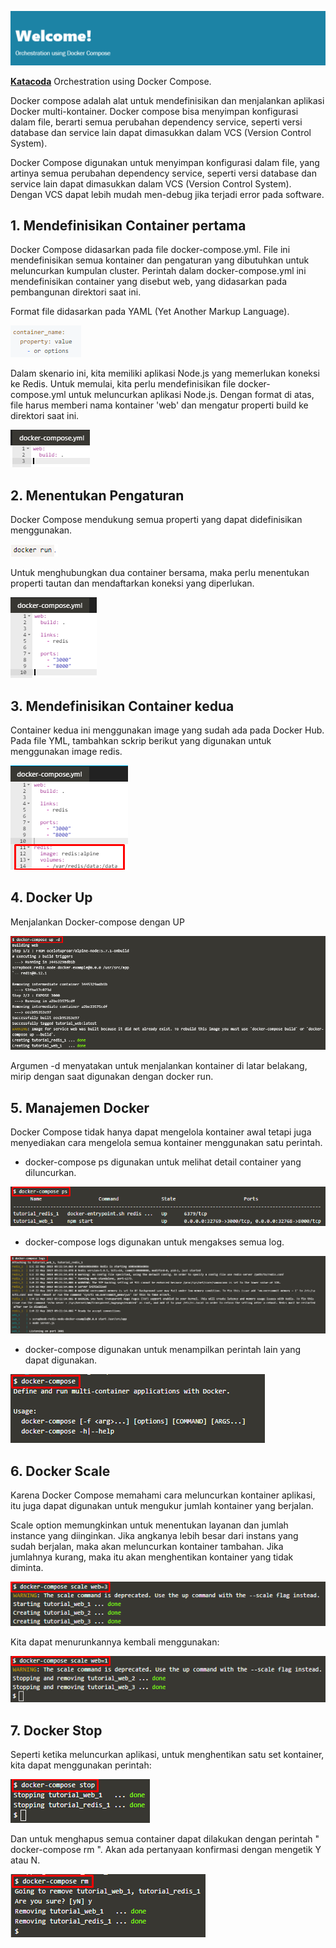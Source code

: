 ![](images/docker_compose/1.png)

[**Katacoda**](https://www.katacoda.com/courses/docker/11) Orchestration using Docker Compose.

Docker compose adalah alat untuk mendefinisikan dan menjalankan aplikasi Docker multi-kontainer. Docker compose bisa menyimpan konfigurasi dalam file, berarti semua perubahan dependency service, seperti versi database dan service lain dapat dimasukkan dalam VCS (Version Control System).

Docker Compose digunakan untuk menyimpan konfigurasi dalam file, yang artinya semua perubahan dependency service, seperti versi database dan service lain dapat dimasukkan dalam VCS (Version Control System). Dengan VCS dapat lebih mudah men-debug jika terjadi error pada software.

## 1. Mendefinisikan Container pertama

Docker Compose didasarkan pada file docker-compose.yml. File ini mendefinisikan semua kontainer dan pengaturan yang dibutuhkan untuk meluncurkan kumpulan cluster. Perintah dalam docker-compose.yml ini mendefinisikan container yang disebut web, yang didasarkan pada pembangunan direktori saat ini.

Format file didasarkan pada YAML (Yet Another Markup Language).

![](images/docker_compose/2.png)

Dalam skenario ini, kita memiliki aplikasi Node.js yang memerlukan koneksi ke Redis. Untuk memulai, kita perlu mendefinisikan file docker-compose.yml untuk meluncurkan aplikasi Node.js.
Dengan format di atas, file harus memberi nama kontainer 'web' dan mengatur properti build ke direktori saat ini.

![](images/docker_compose/3.png)

## 2. Menentukan Pengaturan

Docker Compose mendukung semua properti yang dapat didefinisikan menggunakan.

![](images/docker_compose/4.png)

Untuk menghubungkan dua container bersama, maka perlu menentukan properti tautan dan mendaftarkan koneksi yang diperlukan.

![](images/docker_compose/5.png)

## 3. Mendefinisikan Container kedua

Container kedua ini menggunakan image yang sudah ada pada Docker Hub. Pada file YML, tambahkan sckrip berikut yang digunakan untuk menggunakan image redis.

![](images/docker_compose/6.png)

## 4. Docker Up

Menjalankan Docker-compose dengan UP

![](images/docker_compose/7.png)

Argumen -d menyatakan untuk menjalankan kontainer di latar belakang, mirip dengan saat digunakan dengan docker run.

## 5. Manajemen Docker

Docker Compose tidak hanya dapat mengelola kontainer awal tetapi juga menyediakan cara mengelola semua kontainer menggunakan satu perintah.

- docker-compose ps digunakan untuk melihat detail container yang diluncurkan.

![](images/docker_compose/8.png)

- docker-compose logs digunakan untuk mengakses semua log.

![](images/docker_compose/9.png)

- docker-compose digunakan untuk menampilkan perintah lain yang dapat digunakan.

![](images/docker_compose/10.png)

## 6. Docker Scale

Karena Docker Compose memahami cara meluncurkan kontainer aplikasi, itu juga dapat digunakan untuk mengukur jumlah kontainer yang berjalan.

Scale option memungkinkan untuk menentukan layanan dan jumlah instance yang diinginkan. Jika angkanya lebih besar dari instans yang sudah berjalan, maka akan meluncurkan kontainer tambahan. Jika jumlahnya kurang, maka itu akan menghentikan kontainer yang tidak diminta.

![](images/docker_compose/11.png)

Kita dapat menurunkannya kembali menggunakan:

![](images/docker_compose/12.png)

## 7. Docker Stop

Seperti ketika meluncurkan aplikasi, untuk menghentikan satu set kontainer, kita dapat menggunakan perintah:

![](images/docker_compose/13.png)

Dan untuk menghapus semua container dapat dilakukan dengan perintah " docker-compose rm ". Akan ada pertanyaan konfirmasi dengan mengetik Y atau N.

![](images/docker_compose/14.png)
